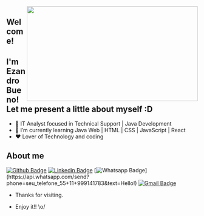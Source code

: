 <img align="right" width="450" height="250" src="https://deviniciative.files.wordpress.com/2019/08/java_binary_code_gears_programming_coding_development_by_bluebay2014_gettyimages-1040871468_2400x1600-100795798-large.3x2.jpg">

## Welcome!

## I'm Ezandro Bueno! Let me present a little about myself :D
- 🔭 IT Analyst focused in Technical Support | Java Development
- 🌱 I’m currently learning Java Web | HTML | CSS | JavaScript | React
- :heart: Lover of Technology and coding

## About me 
[![Github Badge](https://img.shields.io/badge/-Github-000?style=flat-square&logo=Github&logoColor=white&link=link_do_seu_perfil_no_github)](https://github.com/ezbueno)
[![Linkedin Badge](https://img.shields.io/badge/-LinkedIn-blue?style=flat-square&logo=Linkedin&logoColor=white&link=link_do_seu_perfil_no_linkedin)](https://www.linkedin.com/in/ezandro-bueno-776aab192/)
[![Whatsapp Badge](https://img.shields.io/badge/-Whatsapp-4CA143?style=flat-square&labelColor=4CA143&logo=whatsapp&logoColor=white&link=https://api.whatsapp.com/send?phone=seu_telefone_55+11+999141783&text=Hello!)](https://api.whatsapp.com/send?phone=seu_telefone_55+11+999141783&text=Hello!)
[![Gmail Badge](https://img.shields.io/badge/-Gmail-c14438?style=flat-square&logo=Gmail&logoColor=white&link=mailto:seu_email)](mailto:ezandro.bueno@gmail.com)

- Thanks for visiting. 

- Enjoy it!! \o/

